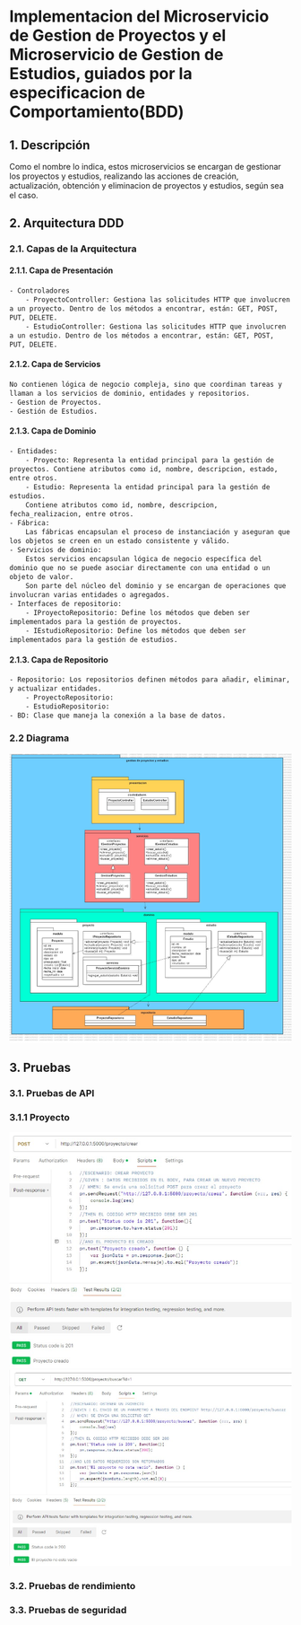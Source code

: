 # Implementacion del Microservicio de Gestion de Proyectos y el Microservicio de Gestion de Estudios, guiados por la especificacion de Comportamiento(BDD)

## 1. Descripción
Como el nombre lo indica, estos microservicios se encargan de gestionar los proyectos y estudios, realizando las acciones de creación, actualización, obtención y eliminacion de proyectos y estudios, según sea el caso.

## 2. Arquitectura DDD

### 2.1. Capas de la Arquitectura
#### 2.1.1. Capa de Presentación
    - Controladores
        - ProyectoController: Gestiona las solicitudes HTTP que involucren a un proyecto. Dentro de los métodos a encontrar, están: GET, POST, PUT, DELETE.
        - EstudioController: Gestiona las solicitudes HTTP que involucren a un estudio. Dentro de los métodos a encontrar, están: GET, POST, PUT, DELETE.

#### 2.1.2. Capa de Servicios
    No contienen lógica de negocio compleja, sino que coordinan tareas y llaman a los servicios de dominio, entidades y repositorios.
    - Gestion de Proyectos.
    - Gestión de Estudios.

#### 2.1.3. Capa de Dominio
    - Entidades:
        - Proyecto: Representa la entidad principal para la gestión de proyectos. Contiene atributos como id, nombre, descripcion, estado, entre otros.
        - Estudio: Representa la entidad principal para la gestión de estudios.
        Contiene atributos como id, nombre, descripcion, fecha_realizacion, entre otros.
    - Fábrica:
        Las fábricas encapsulan el proceso de instanciación y aseguran que los objetos se creen en un estado consistente y válido.
    - Servicios de dominio:
        Estos servicios encapsulan lógica de negocio específica del dominio que no se puede asociar directamente con una entidad o un objeto de valor.
        Son parte del núcleo del dominio y se encargan de operaciones que involucran varias entidades o agregados.
    - Interfaces de repositorio:
        - IProyectoRepositorio: Define los métodos que deben ser implementados para la gestión de proyectos.
        - IEstudioRepositorio: Define los métodos que deben ser implementados para la gestión de estudios.

#### 2.1.3. Capa de Repositorio

    - Repositorio: Los repositorios definen métodos para añadir, eliminar, y actualizar entidades.
        - ProyectoRepositorio:
        - EstudioRepositorio:
    - BD: Clase que maneja la conexión a la base de datos.

### 2.2 Diagrama

<img src="../archivos_readme/gestion_de_proyectos.jpg" alt="Arquitectura Gestion de Proyectos"/>

## 3. Pruebas

### 3.1. Pruebas de API
### 3.1.1 Proyecto
<img src="../archivos_readme/ppc.jpeg" alt="postman_proyecto_crear"/>

<img src="../archivos_readme/ppb.jpeg" alt="postman_proyecto_buscar"/>

### 3.2. Pruebas de rendimiento

### 3.3. Pruebas de seguridad

